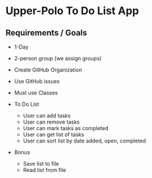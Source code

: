# Upper-Polo To Do List App

## Requirements / Goals
- 1-Day

- 2-person group (we assign groups)

- Create GitHub Organization

- Use GitHub issues

- Must use Classes

- To Do List
  - User can add tasks
  - User can remove tasks
  - User can mark tasks as completed
  - User can get list of tasks
  - User can sort list by date added, open, completed
  
- Bonus
  - Save list to file
  - Read list from file
